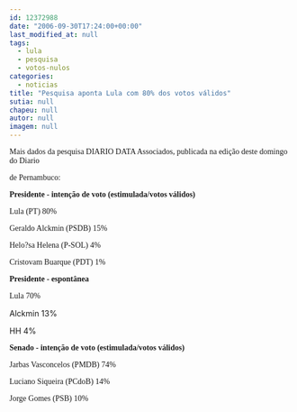 ```yaml
---
id: 12372988
date: "2006-09-30T17:24:00+00:00"
last_modified_at: null
tags:
  - lula
  - pesquisa
  - votos-nulos
categories:
  - noticias
title: "Pesquisa aponta Lula com 80% dos votos válidos"
sutia: null
chapeu: null
autor: null
imagem: null
---
```

<p><P><FONT face=Verdana>Mais dados da pesquisa DIARIO DATA Associados, publicada na edição deste domingo do Diario</p>
<p> de Pernambuco:</FONT></P></p>
<p><P><FONT face=Verdana><STRONG>Presidente - intenção de voto (estimulada/votos válidos)</STRONG></FONT></P></p>
<p><P><FONT face=Verdana>Lula (PT) 80%</FONT></P></p>
<p><P><FONT face=Verdana>Geraldo Alckmin (PSDB) 15%</FONT></P></p>
<p><P><FONT face=Verdana>Helo?sa Helena (P-SOL) 4%</FONT></P></p>
<p><P><FONT face=Verdana>Cristovam Buarque (PDT) 1%</FONT></P></p>
<p><P><FONT face=Verdana><STRONG>Presidente - espontânea</STRONG></FONT></P></p>
<p><P><FONT face=Verdana>Lula 70%</FONT></P></p>
<p><P>Alckmin 13%</P></p>
<p><P>HH 4%</P></p>
<p><P><FONT face=Verdana><STRONG>Senado - intenção de voto (estimulada/votos válidos)</STRONG></FONT></P></p>
<p><P><FONT face=Verdana>Jarbas Vasconcelos (PMDB)&nbsp;74%</FONT></P></p>
<p><P><FONT face=Verdana>Luciano Siqueira (PCdoB) 14%</FONT></P></p>
<p><P><FONT face=Verdana>Jorge Gomes (PSB) 10%</FONT></P> </p>
